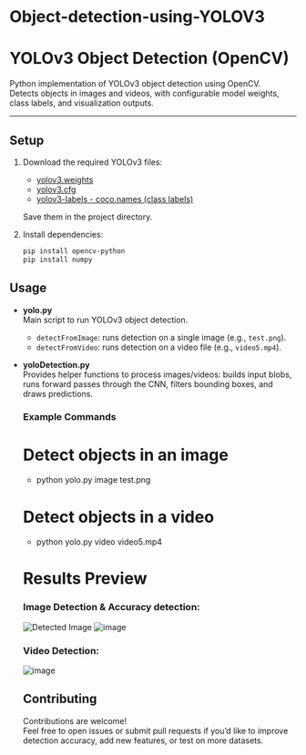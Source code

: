 # Object-detection-using-YOLOV3

# YOLOv3 Object Detection (OpenCV)

Python implementation of YOLOv3 object detection using OpenCV.  
Detects objects in images and videos, with configurable model weights, class labels, and visualization outputs.

---

## Setup

1. Download the required YOLOv3 files:
   - [yolov3.weights](https://www.kaggle.com/datasets/shivam316/yolov3-weights)  
   - [yolov3.cfg](https://github.com/pjreddie/darknet/blob/master/cfg/yolov3.cfg)  
   - [yolov3-labels - coco.names (class labels)](https://github.com/pjreddie/darknet/blob/master/data/coco.names)  

   Save them in the project directory.

2. Install dependencies:
   ```bash
   pip install opencv-python
   pip install numpy

  ## Usage

- **yolo.py**  
  Main script to run YOLOv3 object detection.  
  - `detectFromImage`: runs detection on a single image (e.g., `test.png`).  
  - `detectFromVideo`: runs detection on a video file (e.g., `video5.mp4`).  

- **yoloDetection.py**  
  Provides helper functions to process images/videos: builds input blobs, runs forward passes through the CNN, filters bounding boxes, and draws predictions.

  ### Example Commands
  
  # Detect objects in an image
  - python yolo.py image test.png
    
  # Detect objects in a video
  - python yolo.py video video5.mp4
 
  # Results Preview
  
  ### Image Detection & Accuracy detection:
  ![Detected Image](https://github.com/user-attachments/assets/eafc5ff9-9fb2-4a48-8c4d-0849f128b0cf)
  ![image](https://github.com/user-attachments/assets/827edd78-bf17-4493-a7bc-20e6069be06c)
  
  ### Video Detection:
  ![image](https://github.com/user-attachments/assets/661aeb1c-b5b3-4400-b597-593e685614e6)

  ## Contributing
  Contributions are welcome!  
  Feel free to open issues or submit pull requests if you’d like to improve detection accuracy, add new features, or test on more datasets.
